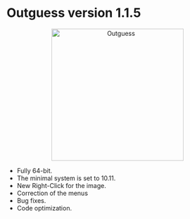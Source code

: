 # Outguess version 1.1.5

<p align="center"><img src="https://www.rbcafe.com/wp-content/uploads/outguess-300x300.png" alt="Outguess" width="300" height="300"></p>

- Fully 64-bit.
- The minimal system is set to 10.11.
- New Right-Click for the image.
- Correction of the menus
- Bug fixes.
- Code optimization.
